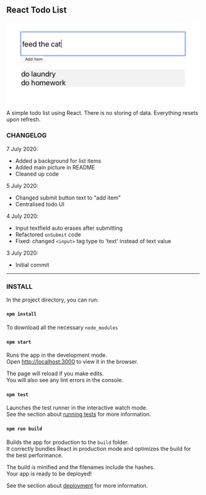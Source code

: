 ## React Todo List  

![Sample screenshot](main_screenshot.png)

A simple todo list using React. There is no storing of data. Everything resets upon refresh.

### CHANGELOG
7 July 2020:
- Added a background for list items
- Added main picture in README
- Cleaned up code

5 July 2020:
- Changed submit button text to "add item"
- Centralised todo UI

4 July 2020:
- Input textfield auto erases after submitting
- Refactored ```onSubmit``` code
- Fixed: changed ```<input>``` tag type to 'text' instead of text value
  
3 July 2020:  
- Initial commit

----------


### INSTALL

In the project directory, you can run:

#### `npm install`
To download all the necessary ```node_modules```

#### `npm start`

Runs the app in the development mode.<br />
Open [http://localhost:3000](http://localhost:3000) to view it in the browser.

The page will reload if you make edits.<br />
You will also see any lint errors in the console.

#### `npm test`

Launches the test runner in the interactive watch mode.<br />
See the section about [running tests](https://facebook.github.io/create-react-app/docs/running-tests) for more information.

#### `npm run build`

Builds the app for production to the `build` folder.<br />
It correctly bundles React in production mode and optimizes the build for the best performance.

The build is minified and the filenames include the hashes.<br />
Your app is ready to be deployed!

See the section about [deployment](https://facebook.github.io/create-react-app/docs/deployment) for more information.

